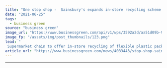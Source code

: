 ```yaml
---
title: "One stop shop -  Sainsbury's expands in-store recycling scheme for flexible plastics"
date: "2021-06-25"
tags: 
  - business green
source: "business green"
image_url: "https://www.businessgreen.com/api/v1/wps/3592a2d/aa51d09b-942f-4cb3-9a49-b07192657729/2/Sainsburys-185x114.png"
image_fp: "/assets/img/post_thumbnails/123.png"
lead: "
 Supermarket chain to offer in-store recycling of flexible plastic packaging nationwide following successful trial ..."
article_url: "https://www.businessgreen.com/news/4033443/stop-shop-sainsbury-expands-store-recycling-scheme-flexible-plastics"
---
```


---
